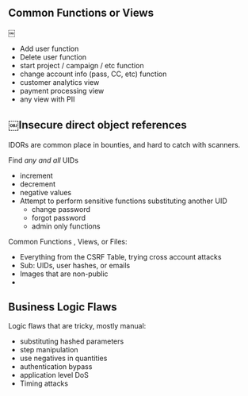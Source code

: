 ## Common Functions or Views
￼
- Add user function
- Delete user function
- start project / campaign / etc function
- change account info (pass, CC, etc) function
- customer analytics view
- payment processing view
- any view with PII

## ￼Insecure direct object references

IDORs are common place in bounties, and hard to catch with scanners.

Find *any and all* UIDs
- increment
- decrement
- negative values
- Attempt to perform sensitive functions substituting another UID
  - change password
  - forgot password
  - admin only functions

Common Functions , Views, or Files:
- Everything from the CSRF Table, trying cross account attacks
- Sub: UIDs, user hashes, or emails
- Images that are non-public
-

## Business Logic Flaws
Logic flaws that are tricky, mostly manual:
- substituting hashed parameters
- step manipulation
- use negatives in quantities
- authentication bypass
- application level DoS
- Timing attacks
